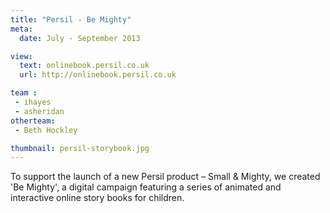 ```yaml
---
title: "Persil - Be Mighty"
meta:
  date: July - September 2013

view:
  text: onlinebook.persil.co.uk
  url: http://onlinebook.persil.co.uk

team :
 - ihayes
 - asheridan
otherteam:
 - Beth Hockley

thumbnail: persil-storybook.jpg
---
```

To support the launch of a new Persil product – Small & Mighty, we created 'Be Mighty', a digital campaign featuring a series of animated and interactive online story books for children.